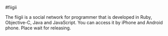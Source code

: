 #fiigii  

The fiigii is a social network for programmer that is developed in Ruby, Objective-C, Java and JavaScript. You can access it by iPhone and Android phone. Place wait for releasing.